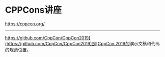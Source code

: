 # CPPCons讲座


https://cppcon.org/




---------------------------------------------------------------------------------------


[https://github.com/CppCon/CppCon2019](https://github.com/CppCon/CppCon2019)是[CppCon 2019的](http://cppcon.org/)演示文稿和代码的规范位置。













































